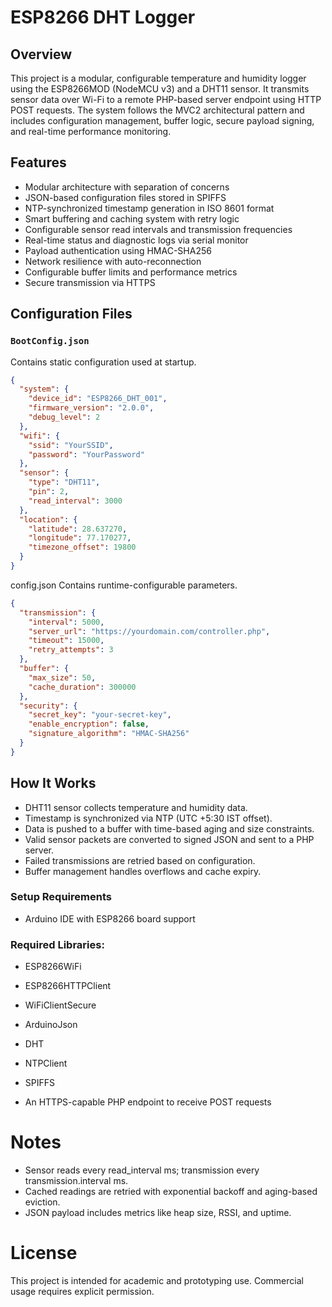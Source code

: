 # ESP8266 DHT Logger

## Overview

This project is a modular, configurable temperature and humidity logger using the ESP8266MOD (NodeMCU v3) and a DHT11 sensor. It transmits sensor data over Wi-Fi to a remote PHP-based server endpoint using HTTP POST requests. The system follows the MVC2 architectural pattern and includes configuration management, buffer logic, secure payload signing, and real-time performance monitoring.

## Features

- Modular architecture with separation of concerns
- JSON-based configuration files stored in SPIFFS
- NTP-synchronized timestamp generation in ISO 8601 format
- Smart buffering and caching system with retry logic
- Configurable sensor read intervals and transmission frequencies
- Real-time status and diagnostic logs via serial monitor
- Payload authentication using HMAC-SHA256
- Network resilience with auto-reconnection
- Configurable buffer limits and performance metrics
- Secure transmission via HTTPS


## Configuration Files

### `BootConfig.json`

Contains static configuration used at startup.

```json
{
  "system": {
    "device_id": "ESP8266_DHT_001",
    "firmware_version": "2.0.0",
    "debug_level": 2
  },
  "wifi": {
    "ssid": "YourSSID",
    "password": "YourPassword"
  },
  "sensor": {
    "type": "DHT11",
    "pin": 2,
    "read_interval": 3000
  },
  "location": {
    "latitude": 28.637270,
    "longitude": 77.170277,
    "timezone_offset": 19800
  }
}
```
config.json
Contains runtime-configurable parameters.
```json
{
  "transmission": {
    "interval": 5000,
    "server_url": "https://yourdomain.com/controller.php",
    "timeout": 15000,
    "retry_attempts": 3
  },
  "buffer": {
    "max_size": 50,
    "cache_duration": 300000
  },
  "security": {
    "secret_key": "your-secret-key",
    "enable_encryption": false,
    "signature_algorithm": "HMAC-SHA256"
  }
}
```

## How It Works
- DHT11 sensor collects temperature and humidity data.
- Timestamp is synchronized via NTP (UTC +5:30 IST offset).
- Data is pushed to a buffer with time-based aging and size constraints.
- Valid sensor packets are converted to signed JSON and sent to a PHP server.
- Failed transmissions are retried based on configuration.
- Buffer management handles overflows and cache expiry.

### Setup Requirements
- Arduino IDE with ESP8266 board support
### Required Libraries:
- ESP8266WiFi
- ESP8266HTTPClient
- WiFiClientSecure
- ArduinoJson
- DHT
- NTPClient
- SPIFFS

- An HTTPS-capable PHP endpoint to receive POST requests

# Notes
- Sensor reads every read_interval ms; transmission every transmission.interval ms.
- Cached readings are retried with exponential backoff and aging-based eviction.
- JSON payload includes metrics like heap size, RSSI, and uptime.

# License
This project is intended for academic and prototyping use. Commercial usage requires explicit permission.

